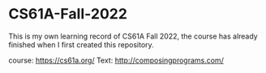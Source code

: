 # CS61A-Fall-2022
This is my own learning record of CS61A Fall 2022, the course has already finished when I first created this repository.

course: https://cs61a.org/
Text: http://composingprograms.com/
